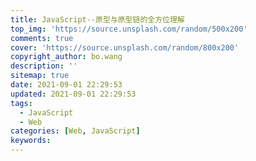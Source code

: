 ```yaml
---
title: JavaScript--原型与原型链的全方位理解
top_img: 'https://source.unsplash.com/random/500x200'
comments: true
cover: 'https://source.unsplash.com/random/800x200'
copyright_author: bo.wang
description: ''
sitemap: true
date: 2021-09-01 22:29:53
updated: 2021-09-01 22:29:53
tags:
  - JavaScript
  - Web
categories: [Web, JavaScript]
keywords:
---
```


